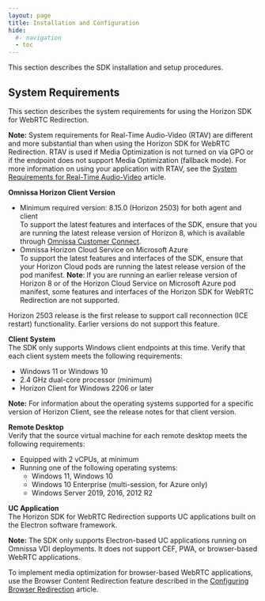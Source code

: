 ```yaml
---
layout: page
title: Installation and Configuration
hide:
  #- navigation
  - toc
---
```


This section describes the SDK installation and setup procedures.

## System Requirements
This section describes the system requirements for using the Horizon SDK for WebRTC Redirection.

**Note:** System requirements for Real-Time Audio-Video (RTAV) are different and more substantial than when using the Horizon SDK for WebRTC Redirection. RTAV is used if Media Optimization is not turned on via GPO or if the endpoint does not support Media Optimization (fallback mode). For more information on using your application with RTAV, see the [System Requirements for Real-Time Audio-Video](https://docs.omnissa.com/bundle/Horizon-Remote-Desktop-FeaturesV2206/page/SystemRequirementsforReal-TimeAudio-Video.html) article.

**Omnissa Horizon Client Version**
- Minimum required version: 8.15.0 (Horizon 2503) for both agent and client<br>To support the latest features and interfaces of the SDK, ensure that you are running the latest release version of Horizon 8, which is available through [Omnissa Customer Connect](https://customerconnect.omnissa.com/downloads/info/slug/desktop_end_user_computing/omnissa_horizon_clients/8).
- Omnissa Horizon Cloud Service on Microsoft Azure<br>To support the latest features and interfaces of the SDK, ensure that your Horizon Cloud pods are running the latest release version of the pod manifest.
**Note**: If you are running an earlier release version of Horizon 8 or of the Horizon Cloud Service on Microsoft Azure pod manifest, some features and interfaces of the Horizon SDK for WebRTC Redirection are not supported.

Horizon 2503 release is the first release to support call reconnection (ICE restart) functionality. Earlier versions do not support this feature.

**Client System**<br>
The SDK only supports Windows client endpoints at this time. Verify that each client system meets the following requirements:<br>
- Windows 11 or Windows 10<br>
- 2.4 GHz dual-core processor (minimum)<br>
- Horizon Client for Windows 2206 or later

**Note:** For information about the operating systems supported for a specific version of Horizon Client, see the release notes for that client version.

**Remote Desktop**<br>
Verify that the source virtual machine for each remote desktop meets the following requirements:
- Equipped with 2 vCPUs, at minimum<br>
- Running one of the following operating systems:<br>
  - Windows 11, Windows 10<br>
  - Windows 10 Enterprise (multi-session, for Azure only)<br>
  - Windows Server 2019, 2016, 2012 R2<br>

**UC Application**<br>
The Horizon SDK for WebRTC Redirection supports UC applications built on the Electron software framework.

**Note:** The SDK only supports Electron-based UC applications running on Omnissa VDI deployments. It does not support CEF, PWA, or browser-based WebRTC applications.

To implement media optimization for browser-based WebRTC applications, use the Browser Content Redirection feature described in the [Configuring Browser Redirection](https://docs.omnissa.com/bundle/Horizon-Remote-Desktop-FeaturesV2206/page/ConfiguringBrowserRedirection.html) article.

